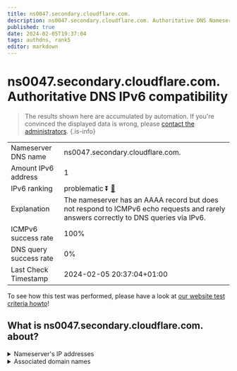 ```yaml
---
title: ns0047.secondary.cloudflare.com.
description: ns0047.secondary.cloudflare.com. Authoritative DNS Nameserver IPv6 compatibility
published: true
date: 2024-02-05T19:37:04
tags: authdns, rank5
editor: markdown
---
```


# ns0047.secondary.cloudflare.com. Authoritative DNS IPv6 compatibility

> The results shown here are accumulated by automation. If you're convinced the displayed data is wrong, please [contact the administrators](/howto/chat). 
{.is-info}




|   |   |
| - | - |
| Nameserver DNS name | ns0047.secondary.cloudflare.com.
| Amount IPv6 address | 1
| IPv6 ranking | problematic :arrow_double_down: [🔗](/howto/ranking) |
| Explanation | The nameserver has an AAAA record but does not respond to ICMPv6 echo requests and rarely answers correctly to DNS queries via IPv6. |
| ICMPv6 success rate | 100%|
| DNS query success rate | 0% |
| Last Check Timestamp | 2024-02-05 20:37:04+01:00 |

To see how this test was performed, please have a look at [our website test criteria howto](/howto/testcriteria/authdns)!


## What is ns0047.secondary.cloudflare.com. about?




<details>
<summary>Nameserver's IP addresses</summary>

2606:4700:51::a29f:2030

</details>



<details>
<summary>Associated domain names</summary>

www.caixabank.com

</details>
